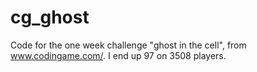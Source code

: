 # cg_ghost

Code for the one week challenge "ghost in the cell", from www.codingame.com/. I end up 97 on 3508 players.
